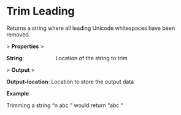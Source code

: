# Trim Leading

Returns a string where all leading Unicode whitespaces have been removed.

&gt; **Properties**
&gt; 

**String**:                     Location of the string to trim

&gt; **Output**
&gt; 

**Output-location**: Location to store the output data

**Example**

Trimming a string “n abc ” would return “abc “